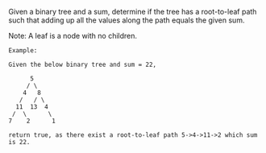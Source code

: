 Given a binary tree and a sum, determine if the tree has a root-to-leaf path such that adding up all the values along the path equals the given sum.

Note: A leaf is a node with no children.

```
Example:

Given the below binary tree and sum = 22,

      5
     / \
    4   8
   /   / \
  11  13  4
 /  \      \
7    2      1

return true, as there exist a root-to-leaf path 5->4->11->2 which sum is 22.
```
